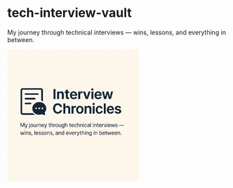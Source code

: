 # tech-interview-vault
My journey through technical interviews — wins, lessons, and everything in between.

<code><img height="300" src="https://github.com/Michaelndula/tech-interview-vault/blob/main/images/interview.png?raw=true"></code>